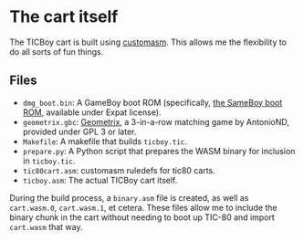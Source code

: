 # The cart itself

The TICBoy cart is built using [customasm](https://github.com/hlorenzi/customasm). This allows me the flexibility to do all sorts of fun things.

## Files

- `dmg_boot.bin`: A GameBoy boot ROM (specifically, [the SameBoy boot ROM](https://github.com/LIJI32/SameBoy/blob/master/BootROMs/dmg_boot.asm), available under Expat license).
- `geometrix.gbc`: [Geometrix](https://github.com/AntonioND/geometrix), a 3-in-a-row matching game by AntonioND, provided under GPL 3 or later.
- `Makefile`: A makefile that builds `ticboy.tic`.
- `prepare.py`: A Python script that prepares the WASM binary for inclusion in `ticboy.tic`.
- `tic80cart.asm`: customasm ruledefs for tic80 carts.
- `ticboy.asm`: The actual TICBoy cart itself.

During the build process, a `binary.asm` file is created, as well as `cart.wasm.0`, `cart.wasm.1`, et cetera. These files allow me to include the binary chunk in the cart without needing to boot up TIC-80 and import `cart.wasm` that way.
